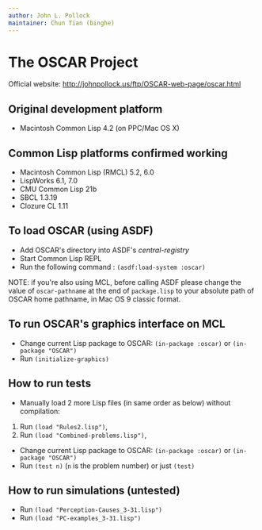 ```yaml
---
author: John L. Pollock
maintainer: Chun Tian (binghe)
---
```


# The OSCAR Project

Official website: http://johnpollock.us/ftp/OSCAR-web-page/oscar.html

## Original development platform
- Macintosh Common Lisp 4.2 (on PPC/Mac OS X)

## Common Lisp platforms confirmed working
- Macintosh Common Lisp (RMCL) 5.2, 6.0
- LispWorks 6.1, 7.0
- CMU Common Lisp 21b
- SBCL 1.3.19
- Clozure CL 1.11

## To load OSCAR (using ASDF)
- Add OSCAR's directory into ASDF's *central-registry*
- Start Common Lisp REPL
- Run the following command :
`(asdf:load-system :oscar)`

NOTE: if you're also using MCL, before calling ASDF please change the value of `oscar-pathname` at the end of `package.lisp` to your absolute path of OSCAR home pathname, in Mac OS 9 classic format.

## To run OSCAR's graphics interface on MCL
- Change current Lisp package to OSCAR: `(in-package :oscar)` or `(in-package "OSCAR")`
- Run `(initialize-graphics)`

## How to run tests
- Manually load 2 more Lisp files (in same order as below) without compilation:
 1. Run `(load "Rules2.lisp")`,
 2. Run `(load "Combined-problems.lisp")`,
- Change current Lisp package to OSCAR: `(in-package :oscar)` or `(in-package "OSCAR")`
- Run `(test n)` (`n` is the problem number) or just `(test)`

## How to run simulations (untested)
- Run `(load "Perception-Causes_3-31.lisp")`
- Run `(load "PC-examples_3-31.lisp")`
